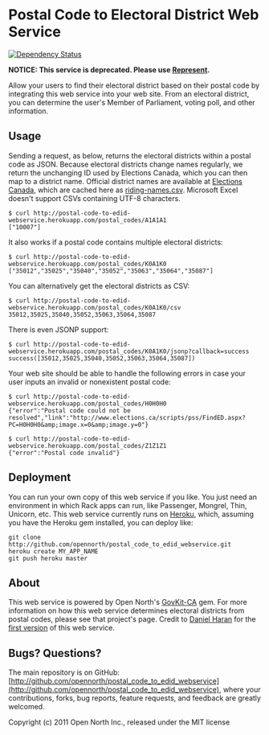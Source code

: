 # Postal Code to Electoral District Web Service

[![Dependency Status](https://gemnasium.com/opennorth/postal_code_to_edid_webservice.png)](https://gemnasium.com/opennorth/postal_code_to_edid_webservice)

**NOTICE: This service is deprecated. Please use [Represent](http://represent.opennorth.ca/).**

Allow your users to find their electoral district based on their postal code by
integrating this web service into your web site. From an electoral district, you
can determine the user's Member of Parliament, voting poll, and other
information.

## Usage

Sending a request, as below, returns the electoral districts within a postal
code as JSON. Because electoral districts change names regularly, we return the
unchanging ID used by Elections Canada, which you can then map to a district
name. Official district names are available at
[Elections Canada](http://elections.ca/content.aspx?section=res&dir=cir/list&document=index&lang=e#change),
which are cached here as
[riding-names.csv](https://github.com/opennorth/postal_code_to_edid_webservice/blob/master/riding-names.csv).
Microsoft Excel doesn't support CSVs containing UTF-8 characters.

    $ curl http://postal-code-to-edid-webservice.herokuapp.com/postal_codes/A1A1A1
    ["10007"]

It also works if a postal code contains multiple electoral districts:

    $ curl http://postal-code-to-edid-webservice.herokuapp.com/postal_codes/K0A1K0
    ["35012","35025","35040","35052","35063","35064","35087"]

You can alternatively get the electoral districts as CSV:

    $ curl http://postal-code-to-edid-webservice.herokuapp.com/postal_codes/K0A1K0/csv
    35012,35025,35040,35052,35063,35064,35087

There is even JSONP support:

    $ curl http://postal-code-to-edid-webservice.herokuapp.com/postal_codes/K0A1K0/jsonp?callback=success
    success([35012,35025,35040,35052,35063,35064,35087])

Your web site should be able to handle the following errors in case your user inputs an invalid or nonexistent postal code:

    $ curl http://postal-code-to-edid-webservice.herokuapp.com/postal_codes/H0H0H0
    {"error":"Postal code could not be resolved","link":"http://www.elections.ca/scripts/pss/FindED.aspx?PC=H0H0H0&amp;image.x=0&amp;image.y=0"}

    $ curl http://postal-code-to-edid-webservice.herokuapp.com/postal_codes/Z1Z1Z1
    {"error":"Postal code invalid"}

## Deployment

You can run your own copy of this web service if you like. You just need an
environment in which Rack apps can run, like Passenger, Mongrel, Thin, Unicorn,
etc. This web service currently runs on [Heroku](http://heroku.com/), which,
assuming you have the Heroku gem installed, you can deploy like:

    git clone http://github.com/opennorth/postal_code_to_edid_webservice.git
    heroku create MY_APP_NAME
    git push heroku master

## About

This web service is powered by Open North's 
[GovKit-CA](https://github.com/opennorth/govkit-ca#readme) gem. For more
information on how this web service determines electoral districts from postal
codes, please see that project's page. Credit to
[Daniel Haran](https://github.com/danielharan) for the
[first version](http://github.com/danielharan/postal_code_to_edid_webservice)
of this web service.

## Bugs? Questions?

The main repository is on GitHub: [http://github.com/opennorth/postal_code_to_edid_webservice](http://github.com/opennorth/postal_code_to_edid_webservice), where your contributions, forks, bug reports, feature requests, and feedback are greatly welcomed.

Copyright (c) 2011 Open North Inc., released under the MIT license
